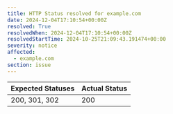 ```yaml
---
title: HTTP Status resolved for example.com
date: 2024-12-04T17:10:54+00:00Z
resolved: True
resolvedWhen: 2024-12-04T17:10:54+00:00Z
resolvedStartTime: 2024-10-25T21:09:43.191474+00:00
severity: notice
affected:
  - example.com
section: issue
---
```


| Expected Statuses | Actual Status  |
|-------------------|----------------|
| 200, 301, 302 | 200 |
